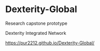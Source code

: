 # Dexterity-Global

Research capstone prototype 

Dexterity Integrated Network

https://pur2212.github.io/Dexterity-Global/
